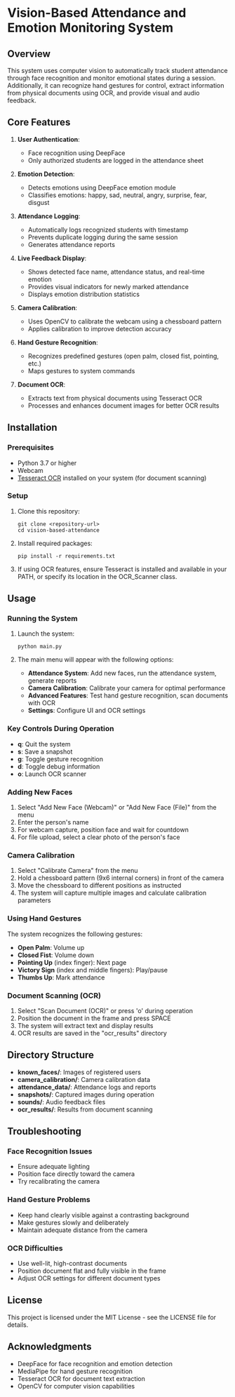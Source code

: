 # Vision-Based Attendance and Emotion Monitoring System

## Overview
This system uses computer vision to automatically track student attendance through face recognition and monitor emotional states during a session. Additionally, it can recognize hand gestures for control, extract information from physical documents using OCR, and provide visual and audio feedback.

## Core Features
1. **User Authentication**:
   - Face recognition using DeepFace
   - Only authorized students are logged in the attendance sheet

2. **Emotion Detection**:
   - Detects emotions using DeepFace emotion module
   - Classifies emotions: happy, sad, neutral, angry, surprise, fear, disgust

3. **Attendance Logging**:
   - Automatically logs recognized students with timestamp
   - Prevents duplicate logging during the same session
   - Generates attendance reports

4. **Live Feedback Display**:
   - Shows detected face name, attendance status, and real-time emotion
   - Provides visual indicators for newly marked attendance
   - Displays emotion distribution statistics

5. **Camera Calibration**:
   - Uses OpenCV to calibrate the webcam using a chessboard pattern
   - Applies calibration to improve detection accuracy

6. **Hand Gesture Recognition**:
   - Recognizes predefined gestures (open palm, closed fist, pointing, etc.)
   - Maps gestures to system commands

7. **Document OCR**:
   - Extracts text from physical documents using Tesseract OCR
   - Processes and enhances document images for better OCR results

## Installation

### Prerequisites
- Python 3.7 or higher
- Webcam
- [Tesseract OCR](https://github.com/tesseract-ocr/tesseract) installed on your system (for document scanning)

### Setup
1. Clone this repository:
   ```
   git clone <repository-url>
   cd vision-based-attendance
   ```

2. Install required packages:
   ```
   pip install -r requirements.txt
   ```

3. If using OCR features, ensure Tesseract is installed and available in your PATH, or specify its location in the OCR_Scanner class.

## Usage

### Running the System
1. Launch the system:
   ```
   python main.py
   ```

2. The main menu will appear with the following options:
   - **Attendance System**: Add new faces, run the attendance system, generate reports
   - **Camera Calibration**: Calibrate your camera for optimal performance
   - **Advanced Features**: Test hand gesture recognition, scan documents with OCR
   - **Settings**: Configure UI and OCR settings

### Key Controls During Operation
- **q**: Quit the system
- **s**: Save a snapshot
- **g**: Toggle gesture recognition
- **d**: Toggle debug information
- **o**: Launch OCR scanner

### Adding New Faces
1. Select "Add New Face (Webcam)" or "Add New Face (File)" from the menu
2. Enter the person's name
3. For webcam capture, position face and wait for countdown
4. For file upload, select a clear photo of the person's face

### Camera Calibration
1. Select "Calibrate Camera" from the menu
2. Hold a chessboard pattern (9x6 internal corners) in front of the camera
3. Move the chessboard to different positions as instructed
4. The system will capture multiple images and calculate calibration parameters

### Using Hand Gestures
The system recognizes the following gestures:
- **Open Palm**: Volume up
- **Closed Fist**: Volume down
- **Pointing Up** (index finger): Next page
- **Victory Sign** (index and middle fingers): Play/pause
- **Thumbs Up**: Mark attendance

### Document Scanning (OCR)
1. Select "Scan Document (OCR)" or press 'o' during operation
2. Position the document in the frame and press SPACE
3. The system will extract text and display results
4. OCR results are saved in the "ocr_results" directory

## Directory Structure
- **known_faces/**: Images of registered users
- **camera_calibration/**: Camera calibration data
- **attendance_data/**: Attendance logs and reports
- **snapshots/**: Captured images during operation
- **sounds/**: Audio feedback files
- **ocr_results/**: Results from document scanning

## Troubleshooting

### Face Recognition Issues
- Ensure adequate lighting
- Position face directly toward the camera
- Try recalibrating the camera

### Hand Gesture Problems
- Keep hand clearly visible against a contrasting background
- Make gestures slowly and deliberately
- Maintain adequate distance from the camera

### OCR Difficulties
- Use well-lit, high-contrast documents
- Position document flat and fully visible in the frame
- Adjust OCR settings for different document types

## License
This project is licensed under the MIT License - see the LICENSE file for details.

## Acknowledgments
- DeepFace for face recognition and emotion detection
- MediaPipe for hand gesture recognition
- Tesseract OCR for document text extraction
- OpenCV for computer vision capabilities 